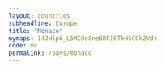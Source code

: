 ```yaml
---
layout: countries
subheadline: Europe
title: "Monaco"
mymaps: 14JHlp6_L5MCOe8ne6RCI6TkH5CCk2Vdn
code: mc
permalink: /pays/monaco
---
```

